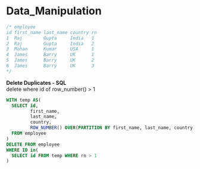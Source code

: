 # Data_Manipulation
```sql
/* employee
id first_name last_name country rn
1  Raj        Gupta     India   1
2  Raj        Gupta     India   2
3  Mohan      Kumar     USA     1
4  James      Barry     UK      1
5  James      Barry     UK      2
6  James      Barry     UK      3
*/
```
**Delete Duplicates - SQL**
<br>delete where id of row_number() > 1
```sql
WITH temp AS(
  SELECT id,
         first_name,
         last_name,
         country,
         ROW_NUMBER() OVER(PARTITION BY first_name, last_name, country) AS rn
  FROM employee
)
DELETE FROM employee
WHERE ID in(
  SELECT id FROM temp WHERE rn > 1
)
```
